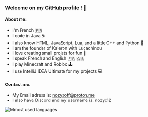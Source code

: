### Welcome on my GitHub profile ! 🎊

#### About me:
* I'm French 🇫🇷
* I code in Java ☕
* I also know HTML, JavaScript, Lua, and a little C++ and Python 🐍
* I am the founder of [Kaleron](https://github.com/kaleronoff) with [Lucachinou](https://github.com/Lucachinou)
* I love creating small projets for fun 🌟
* I speak French and English 🇫🇷 🇬🇧
* I play Minecraft and Roblox 🕹️
* I use IntelliJ IDEA Ultimate for my projects 💻

#### Contact me:
* My Email adress is: [nozyxoff@proton.me](mailto:/nozyxoff@proton.me)
* I also have Discord and my username is: nozyx12

![Mmost used languages](https://github-readme-stats.vercel.app/api/top-langs/?username=nozyx12&theme=darcula)
